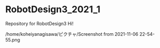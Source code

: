 # RobotDesign3_2021_1
Repository for RobotDesign3
Hi!

/home/koheiyanagisawa/ピクチャ/Screenshot from 2021-11-06 22-54-55.png

